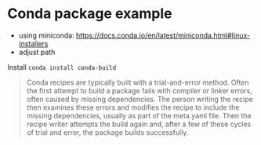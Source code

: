 # Conda package example

* using miniconda: https://docs.conda.io/en/latest/miniconda.html#linux-installers
* adjust path

Install `conda install conda-build`

> Conda recipes are typically built with a trial-and-error method. Often the
> first attempt to build a package fails with compiler or linker errors, often
> caused by missing dependencies. The person writing the recipe then examines
> these errors and modifies the recipe to include the missing dependencies,
> usually as part of the meta.yaml file. Then the recipe writer attempts the
> build again and, after a few of these cycles of trial and error, the package
> builds successfully.
